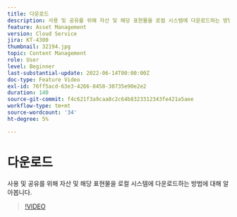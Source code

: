 ```yaml
---
title: 다운로드
description: 사용 및 공유를 위해 자산 및 해당 표현물을 로컬 시스템에 다운로드하는 방법에 대해 알아봅니다.
feature: Asset Management
version: Cloud Service
jira: KT-4300
thumbnail: 32194.jpg
topic: Content Management
role: User
level: Beginner
last-substantial-update: 2022-06-14T00:00:00Z
doc-type: Feature Video
exl-id: 76ff5acd-63e3-4266-8458-30735e90e2e2
duration: 140
source-git-commit: f4c621f3a9caa8c2c64b8323312343fe421a5aee
workflow-type: tm+mt
source-wordcount: '34'
ht-degree: 5%

---
```


# 다운로드

사용 및 공유를 위해 자산 및 해당 표현물을 로컬 시스템에 다운로드하는 방법에 대해 알아봅니다.

>[!VIDEO](https://video.tv.adobe.com/v/35090?quality=12&learn=on)
